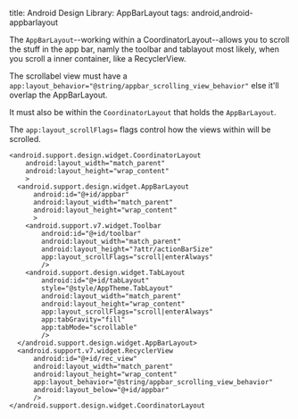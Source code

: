 title: Android Design Library: AppBarLayout
tags: android,android-appbarlayout

The `AppBarLayout`--working within a CoordinatorLayout--allows you to scroll the stuff in the app bar, namly the toolbar and tablayout most likely, when you scroll a inner container, like a RecyclerView.

The scrollabel view must have a `app:layout_behavior="@string/appbar_scrolling_view_behavior"` else it'll overlap the AppBarLayout.

It must also be within the `CoordinatorLayout` that holds the `AppBarLayout`.

The `app:layout_scrollFlags=` flags control how the views within will be scrolled.

    <android.support.design.widget.CoordinatorLayout
        android:layout_width="match_parent"
        android:layout_height="wrap_content"
        >
      <android.support.design.widget.AppBarLayout
          android:id="@+id/appbar"
          android:layout_width="match_parent"
          android:layout_height="wrap_content"
          >
        <android.support.v7.widget.Toolbar
            android:id="@+id/toolbar"
            android:layout_width="match_parent"
            android:layout_height="?attr/actionBarSize"
            app:layout_scrollFlags="scroll|enterAlways"
            />
        <android.support.design.widget.TabLayout
            android:id="@+id/tabLayout"
            style="@style/AppTheme.TabLayout"
            android:layout_width="match_parent"
            android:layout_height="wrap_content"
            app:layout_scrollFlags="scroll|enterAlways"
            app:tabGravity="fill"
            app:tabMode="scrollable"
            />
      </android.support.design.widget.AppBarLayout>
      <android.support.v7.widget.RecyclerView
          android:id="@+id/rec_view"
          android:layout_width="match_parent"
          android:layout_height="wrap_content"
          app:layout_behavior="@string/appbar_scrolling_view_behavior"
          android:layout_below="@+id/appbar"
          />
    </android.support.design.widget.CoordinatorLayout
